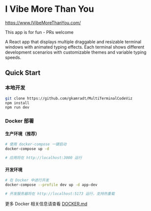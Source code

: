# I Vibe More Than You

https://www.IVibeMoreThanYou.com/

This app is for fun - PRs welcome

A React app that displays multiple draggable and resizable terminal windows with animated typing effects. Each terminal shows different development scenarios with customizable themes and variable typing speeds.

## Quick Start

### 本地开发

```bash
git clone https://github.com/gkamradt/MultiTerminalCodeViz
npm install
npm run dev
```

### Docker 部署

#### 生产环境（推荐）

```bash
# 使用 docker-compose 一键启动
docker-compose up -d

# 应用将在 http://localhost:3000 运行
```

#### 开发环境

```bash
# 在 Docker 中进行开发
docker-compose --profile dev up -d app-dev

# 开发服务器将在 http://localhost:5173 运行，支持热重载
```

更多 Docker 相关信息请查看 [DOCKER.md](./DOCKER.md)